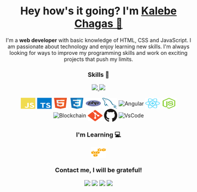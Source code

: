 <div>
	<h1 align="center">
	Hey how's it going? I'm
	<a href="https://www.linkedin.com/in/kalebechagas/">Kalebe Chagas 👋</a>
  </h1>
  
  <p align="center">
	I'm a <strong>web developer</strong> with basic knowledge of HTML, CSS and JavaScript. I am passionate about technology and enjoy learning new skills. I'm always looking for ways to 	improve my programming skills and work on exciting projects that push my limits.  
  </p>
  
</div>

<div align="center">

  <h3>Skills 🚀</h3>
      <a href="https://github.com/kalebechagas">
      <img height="170em" src="https://github-readme-stats-sigma-five.vercel.app/api?username=kalebechagas&count_private=true&include_all_commits=true&show_icons=true&theme=dark&border=false&show_owner=true"/>
      <img height="170em" src="https://github-readme-stats-sigma-five.vercel.app/api/top-langs/?username=kalebechagas&theme=dark&hide_border=false&&layout=compact"/>
  </a>
</div>

<div align="center" valign="top"><br>
  <img align="center" alt="Js" height="30" width="40" src="https://raw.githubusercontent.com/devicons/devicon/master/icons/javascript/javascript-plain.svg">
  <img align="center" alt="TypeScript" height="30" width="40" src="https://raw.githubusercontent.com/devicons/devicon/master/icons/typescript/typescript-original.svg">
  <img align="center" alt="HTML" height="30" width="40" src="https://raw.githubusercontent.com/devicons/devicon/master/icons/html5/html5-original.svg">
  <img align="center" alt="CSS" height="30" width="40" src="https://raw.githubusercontent.com/devicons/devicon/master/icons/css3/css3-original.svg">
  <img align="center" alt="PHP" height="30" width="40" src="https://raw.githubusercontent.com/devicons/devicon/master/icons/php/php-original.svg">
  <img align="center" alt="MySql" height="30" width="40" src="https://raw.githubusercontent.com/devicons/devicon/master/icons/mysql/mysql-original.svg">
  <img align="center" alt="Angular" height="30" width="40" src="https://cdn.jsdelivr.net/gh/devicons/devicon/icons/angularjs/angularjs-original.svg">
  <img align="center" alt="React" height="30" width="40" src="https://raw.githubusercontent.com/devicons/devicon/master/icons/react/react-original.svg">
  <img align="center" alt="NodeJS" height="30" width="40" src="https://raw.githubusercontent.com/devicons/devicon/master/icons/nodejs/nodejs-original.svg">
  <img align="center" alt="Blockchain" height="30" width="35" src="https://brandslogos.com/wp-content/uploads/images/large/blockchain-logo.png">
  <img align="center" alt="Git" height="30" width="40" src="https://raw.githubusercontent.com/devicons/devicon/master/icons/git/git-original.svg">
  <img align="center" alt="GitHub" height="35" width="35" src="/GitHub.png">
  <img align="center" alt="VsCode" height="30" width="40" src="https://cdn.jsdelivr.net/gh/devicons/devicon/icons/vscode/vscode-original-wordmark.svg"/>
</div>

<div align="center" valign="top">
  <h3>I'm Learning 💻</h3>
  <img align="center" alt="AWS" height="30" width="40" src="https://raw.githubusercontent.com/devicons/devicon/master/icons/amazonwebservices/amazonwebservices-original.svg">
</div>

<div align="center">
	<h3>Contact me, I will be grateful!</h3>
  <a href="https://www.instagram.com/kalebechagas_/" target="_blank"><img src="https://img.shields.io/badge/-Instagram-%23E4405F?style=for-the-badge&logo=instagram&logoColor=white" target="_blank"></a>
  <a href="https://www.linkedin.com/in/kalebechagas/" target="_blank"><img src="https://img.shields.io/badge/-LinkedIn-%230077B5?style=for-the-badge&logo=linkedin&logoColor=white" target="_blank"></a> 
  <a href="mailto:kalebewlk@gmail.com"><img src="https://img.shields.io/badge/-Gmail-%23333?style=for-the-badge&logo=gmail&logoColor=white" target="_blank"></a>
  <a href="https://wa.me/88996983836"><img src="https://img.shields.io/badge/WhatsApp-25D366?style=for-the-badge&logo=whatsapp&logoColor=white"></a>
</div><br>

